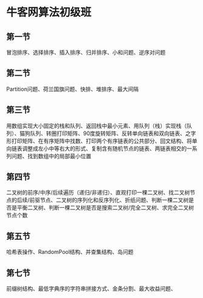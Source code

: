 # 牛客网算法初级班
## 第一节
冒泡排序、选择排序、插入排序、归并排序、小和问题、逆序对问题
## 第二节
Partition问题、荷兰国旗问题、快排、堆排序、最大间隔
## 第三节
用数组实现大小固定的栈和队列、返回栈中最小元素、用队列（栈）实现栈（队列）、猫狗队列、转圈打印矩阵、90度旋转矩阵、反转单向链表和双向链表、之字形打印矩阵、在有序矩阵中找数、打印两个有序链表的公共部分、回文结构、将单向链表调整成左小中等右大的形式、复制含有随机节点的链表、两链表相交的一系列问题、找到数组中的局部最小位置
## 第四节
二叉树的前序/中序/后续遍历（递归/非递归）、直观打印一棵二叉树、找二叉树节点的后续/前驱节点、二叉树的序列化和反序列化、折纸问题、判断一棵二叉树是否是平衡二叉树、判断一棵二叉树是否是搜索二叉树/完全二叉树、求完全二叉树节点个数
## 第五节
哈希表操作、RandomPool结构、并查集结构、岛问题
## 第七节
前缀树结构、最低字典序的字符串拼接方式、金条分割、最大收益问题、
